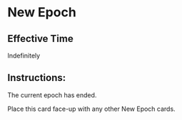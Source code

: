 
# New Epoch

## Effective Time

Indefinitely

## Instructions:

The current epoch has ended.

Place this card face-up with any other New Epoch cards.
